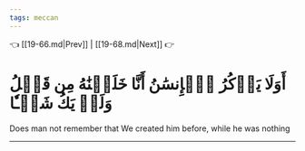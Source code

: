 ```yaml
---
tags: meccan
---
```


👈 [[19-66.md|Prev]] | [[19-68.md|Next]] 👉

# أَوَلَا يَذۡكُرُ ٱلۡإِنسَٰنُ أَنَّا خَلَقۡنَٰهُ مِن قَبۡلُ وَلَمۡ يَكُ شَيۡـٔٗا

Does man not remember that We created him before, while he was nothing

---

